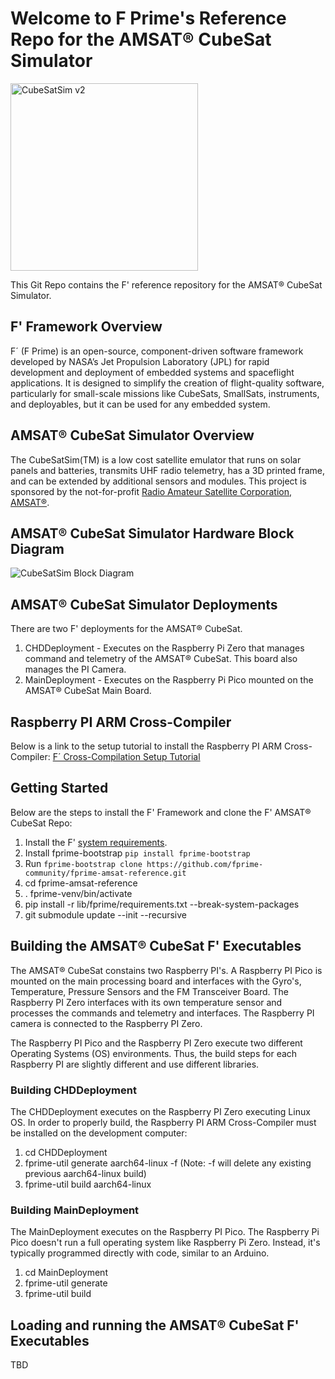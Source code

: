 # Welcome to F Prime's Reference Repo for the AMSAT® CubeSat Simulator

<img width="300" alt="CubeSatSim v2" src="https://CubeSatSim.org/v2/cubesatsim%20v2%20complete.png">

This Git Repo contains the F' reference repository for the AMSAT® CubeSat Simulator.

## F' Framework Overview
F´ (F Prime) is an open-source, component-driven software framework developed by NASA’s Jet Propulsion Laboratory (JPL) for rapid development and deployment of embedded systems and spaceflight applications. It is designed to simplify the creation of flight-quality software, particularly for small-scale missions like CubeSats, SmallSats, instruments, and deployables, but it can be used for any embedded system.

## AMSAT® CubeSat Simulator Overview
The CubeSatSim(TM) is a low cost satellite emulator that runs on solar panels and batteries, transmits UHF radio telemetry, has a 3D printed frame, and can be extended by additional sensors and modules.  This project is sponsored by the not-for-profit [Radio Amateur Satellite Corporation, AMSAT®](https://amsat.org).

## AMSAT® CubeSat Simulator Hardware Block Diagram
![CubeSatSim Block Diagram](https://github.com/user-attachments/assets/a09086b9-2a05-4b4e-91a7-f8360718b6ce)

## AMSAT® CubeSat Simulator Deployments
There are two F' deployments for the AMSAT® CubeSat. 
1. CHDDeployment - Executes on the Raspberry Pi Zero that manages command and telemetry of the AMSAT® CubeSat. This board also manages the PI Camera.
2. MainDeployment - Executes on the Raspberry Pi Pico mounted on the AMSAT® CubeSat Main Board.

## Raspberry PI ARM Cross-Compiler
Below is a link to the setup tutorial to install the Raspberry PI ARM Cross-Compiler:
[F´ Cross-Compilation Setup Tutorial](https://fprime.jpl.nasa.gov/latest/docs/tutorials/cross-compilation/)

## Getting Started  
Below are the steps to install the F' Framework and clone the F' AMSAT® CubeSat Repo:
1. Install the F' [system requirements](https://fprime.jpl.nasa.gov/latest/docs/getting-started/installing-fprime/#system-requirements).
2. Install fprime-bootstrap `pip install fprime-bootstrap`
3. Run `fprime-bootstrap clone https://github.com/fprime-community/fprime-amsat-reference.git`
3. cd fprime-amsat-reference
4. . fprime-venv/bin/activate
5. pip install -r lib/fprime/requirements.txt --break-system-packages
6. git submodule update --init --recursive

## Building the AMSAT® CubeSat F' Executables
The AMSAT® CubeSat constains two Raspberry PI's. A Raspberry PI Pico is mounted on the main processing board and interfaces with the Gyro's, Temperature, Pressure Sensors and the FM Transceiver Board. The Raspberry PI Zero interfaces with its own temperature sensor and processes the commands and telemetry and interfaces. The Raspberry PI camera is connected to the Raspberry PI Zero. 

The Raspberry PI Pico and the Raspberry PI Zero execute two different Operating Systems (OS) environments. Thus, the build steps for each Raspberry PI are slightly different and use different libraries.  

### Building CHDDeployment
The CHDDeployment executes on the Raspberry PI Zero executing Linux OS. In order to properly build, the Raspberry PI ARM Cross-Compiler must be installed on the development computer:
1. cd CHDDeployment
2. fprime-util generate aarch64-linux -f (Note: -f will delete any existing previous aarch64-linux build)
3. fprime-util build aarch64-linux 

### Building MainDeployment
The MainDeployment executes on the Raspberry PI Pico. The Raspberry Pi Pico doesn't run a full operating system like Raspberry Pi Zero. Instead, it's typically programmed directly with code, similar to an Arduino.

1. cd MainDeployment
2. fprime-util generate
3. fprime-util build


## Loading and running the AMSAT® CubeSat F' Executables
TBD

